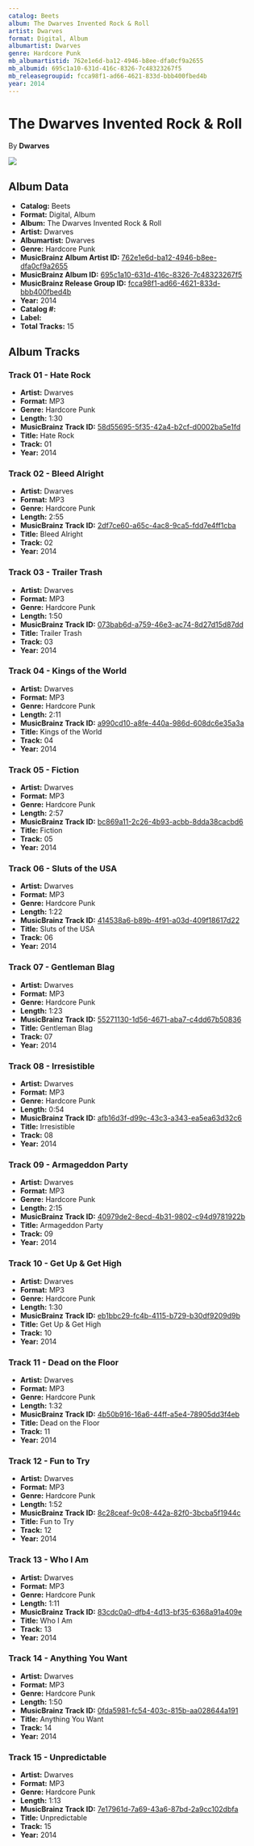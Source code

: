 ```yaml
---
catalog: Beets
album: The Dwarves Invented Rock & Roll
artist: Dwarves
format: Digital, Album
albumartist: Dwarves
genre: Hardcore Punk
mb_albumartistid: 762e1e6d-ba12-4946-b8ee-dfa0cf9a2655
mb_albumid: 695c1a10-631d-416c-8326-7c48323267f5
mb_releasegroupid: fcca98f1-ad66-4621-833d-bbb400fbed4b
year: 2014
---
```


# The Dwarves Invented Rock & Roll

By **Dwarves**

![](../../assets/beetscovers/Dwarves-The_Dwarves_Invented_Rock_and_Roll.jpg)

## Album Data

- **Catalog:** Beets
- **Format:** Digital, Album
- **Album:** The Dwarves Invented Rock & Roll
- **Artist:** Dwarves
- **Albumartist:** Dwarves
- **Genre:** Hardcore Punk
- **MusicBrainz Album Artist ID:** [762e1e6d-ba12-4946-b8ee-dfa0cf9a2655](https://musicbrainz.org/artist/762e1e6d-ba12-4946-b8ee-dfa0cf9a2655)
- **MusicBrainz Album ID:** [695c1a10-631d-416c-8326-7c48323267f5](https://musicbrainz.org/release/695c1a10-631d-416c-8326-7c48323267f5)
- **MusicBrainz Release Group ID:** [fcca98f1-ad66-4621-833d-bbb400fbed4b](https://musicbrainz.org/release-group/fcca98f1-ad66-4621-833d-bbb400fbed4b)
- **Year:** 2014
- **Catalog #:** 
- **Label:** 
- **Total Tracks:** 15

## Album Tracks

### Track 01 - Hate Rock

- **Artist:** Dwarves
- **Format:** MP3
- **Genre:** Hardcore Punk
- **Length:** 1:30
- **MusicBrainz Track ID:** [58d55695-5f35-42a4-b2cf-d0002ba5e1fd](https://musicbrainz.org/recording/58d55695-5f35-42a4-b2cf-d0002ba5e1fd)
- **Title:** Hate Rock
- **Track:** 01
- **Year:** 2014

### Track 02 - Bleed Alright

- **Artist:** Dwarves
- **Format:** MP3
- **Genre:** Hardcore Punk
- **Length:** 2:55
- **MusicBrainz Track ID:** [2df7ce60-a65c-4ac8-9ca5-fdd7e4ff1cba](https://musicbrainz.org/recording/2df7ce60-a65c-4ac8-9ca5-fdd7e4ff1cba)
- **Title:** Bleed Alright
- **Track:** 02
- **Year:** 2014

### Track 03 - Trailer Trash

- **Artist:** Dwarves
- **Format:** MP3
- **Genre:** Hardcore Punk
- **Length:** 1:50
- **MusicBrainz Track ID:** [073bab6d-a759-46e3-ac74-8d27d15d87dd](https://musicbrainz.org/recording/073bab6d-a759-46e3-ac74-8d27d15d87dd)
- **Title:** Trailer Trash
- **Track:** 03
- **Year:** 2014

### Track 04 - Kings of the World

- **Artist:** Dwarves
- **Format:** MP3
- **Genre:** Hardcore Punk
- **Length:** 2:11
- **MusicBrainz Track ID:** [a990cd10-a8fe-440a-986d-608dc6e35a3a](https://musicbrainz.org/recording/a990cd10-a8fe-440a-986d-608dc6e35a3a)
- **Title:** Kings of the World
- **Track:** 04
- **Year:** 2014

### Track 05 - Fiction

- **Artist:** Dwarves
- **Format:** MP3
- **Genre:** Hardcore Punk
- **Length:** 2:57
- **MusicBrainz Track ID:** [bc869a11-2c26-4b93-acbb-8dda38cacbd6](https://musicbrainz.org/recording/bc869a11-2c26-4b93-acbb-8dda38cacbd6)
- **Title:** Fiction
- **Track:** 05
- **Year:** 2014

### Track 06 - Sluts of the USA

- **Artist:** Dwarves
- **Format:** MP3
- **Genre:** Hardcore Punk
- **Length:** 1:22
- **MusicBrainz Track ID:** [414538a6-b89b-4f91-a03d-409f18617d22](https://musicbrainz.org/recording/414538a6-b89b-4f91-a03d-409f18617d22)
- **Title:** Sluts of the USA
- **Track:** 06
- **Year:** 2014

### Track 07 - Gentleman Blag

- **Artist:** Dwarves
- **Format:** MP3
- **Genre:** Hardcore Punk
- **Length:** 1:23
- **MusicBrainz Track ID:** [55271130-1d56-4671-aba7-c4dd67b50836](https://musicbrainz.org/recording/55271130-1d56-4671-aba7-c4dd67b50836)
- **Title:** Gentleman Blag
- **Track:** 07
- **Year:** 2014

### Track 08 - Irresistible

- **Artist:** Dwarves
- **Format:** MP3
- **Genre:** Hardcore Punk
- **Length:** 0:54
- **MusicBrainz Track ID:** [afb16d3f-d99c-43c3-a343-ea5ea63d32c6](https://musicbrainz.org/recording/afb16d3f-d99c-43c3-a343-ea5ea63d32c6)
- **Title:** Irresistible
- **Track:** 08
- **Year:** 2014

### Track 09 - Armageddon Party

- **Artist:** Dwarves
- **Format:** MP3
- **Genre:** Hardcore Punk
- **Length:** 2:15
- **MusicBrainz Track ID:** [40979de2-8ecd-4b31-9802-c94d9781922b](https://musicbrainz.org/recording/40979de2-8ecd-4b31-9802-c94d9781922b)
- **Title:** Armageddon Party
- **Track:** 09
- **Year:** 2014

### Track 10 - Get Up & Get High

- **Artist:** Dwarves
- **Format:** MP3
- **Genre:** Hardcore Punk
- **Length:** 1:30
- **MusicBrainz Track ID:** [eb1bbc29-fc4b-4115-b729-b30df9209d9b](https://musicbrainz.org/recording/eb1bbc29-fc4b-4115-b729-b30df9209d9b)
- **Title:** Get Up & Get High
- **Track:** 10
- **Year:** 2014

### Track 11 - Dead on the Floor

- **Artist:** Dwarves
- **Format:** MP3
- **Genre:** Hardcore Punk
- **Length:** 1:32
- **MusicBrainz Track ID:** [4b50b916-16a6-44ff-a5e4-78905dd3f4eb](https://musicbrainz.org/recording/4b50b916-16a6-44ff-a5e4-78905dd3f4eb)
- **Title:** Dead on the Floor
- **Track:** 11
- **Year:** 2014

### Track 12 - Fun to Try

- **Artist:** Dwarves
- **Format:** MP3
- **Genre:** Hardcore Punk
- **Length:** 1:52
- **MusicBrainz Track ID:** [8c28ceaf-9c08-442a-82f0-3bcba5f1944c](https://musicbrainz.org/recording/8c28ceaf-9c08-442a-82f0-3bcba5f1944c)
- **Title:** Fun to Try
- **Track:** 12
- **Year:** 2014

### Track 13 - Who I Am

- **Artist:** Dwarves
- **Format:** MP3
- **Genre:** Hardcore Punk
- **Length:** 1:11
- **MusicBrainz Track ID:** [83cdc0a0-dfb4-4d13-bf35-6368a91a409e](https://musicbrainz.org/recording/83cdc0a0-dfb4-4d13-bf35-6368a91a409e)
- **Title:** Who I Am
- **Track:** 13
- **Year:** 2014

### Track 14 - Anything You Want

- **Artist:** Dwarves
- **Format:** MP3
- **Genre:** Hardcore Punk
- **Length:** 1:50
- **MusicBrainz Track ID:** [0fda5981-fc54-403c-815b-aa028644a191](https://musicbrainz.org/recording/0fda5981-fc54-403c-815b-aa028644a191)
- **Title:** Anything You Want
- **Track:** 14
- **Year:** 2014

### Track 15 - Unpredictable

- **Artist:** Dwarves
- **Format:** MP3
- **Genre:** Hardcore Punk
- **Length:** 1:13
- **MusicBrainz Track ID:** [7e17961d-7a69-43a6-87bd-2a9cc102dbfa](https://musicbrainz.org/recording/7e17961d-7a69-43a6-87bd-2a9cc102dbfa)
- **Title:** Unpredictable
- **Track:** 15
- **Year:** 2014

